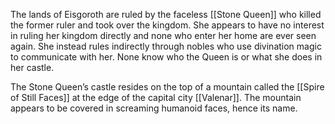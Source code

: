 The lands of Eisgoroth are ruled by the faceless [[Stone Queen]] who killed the former ruler and took over the kingdom. She appears to have no interest in ruling her kingdom directly and none who enter her home are ever seen again. She instead rules indirectly through nobles who use divination magic to communicate with her. None know who the Queen is or what she does in her castle.

The Stone Queen’s castle resides on the top of a mountain called the [[Spire of Still Faces]] at the edge of the capital city [[Valenar]]. The mountain appears to be covered in screaming humanoid faces, hence its name.